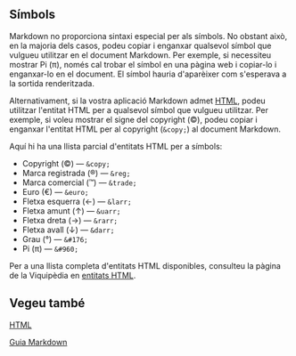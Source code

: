 ## Símbols

Markdown no proporciona sintaxi especial per als símbols. No obstant això, en la majoria dels casos, podeu copiar i enganxar qualsevol símbol que vulgueu utilitzar en el document Markdown. Per exemple, si necessiteu mostrar Pi (&#960;), només cal trobar el símbol en una pàgina web i copiar-lo i enganxar-lo en el document. El símbol hauria d'aparèixer com s'esperava a la sortida renderitzada.

Alternativament, si la vostra aplicació Markdown admet [HTML](../sintaxi-basica/html.md), podeu utilitzar l'entitat HTML per a qualsevol símbol que vulgueu utilitzar. Per exemple, si voleu mostrar el signe del copyright (&copy;), podeu copiar i enganxar l'entitat HTML per al copyright (`&copy;`) al document Markdown.

Aquí hi ha una llista parcial d'entitats HTML per a símbols:

- Copyright (&copy;) — `&copy;`
- Marca registrada (&reg;) — `&reg;`
- Marca comercial (&trade;) — `&trade;`
- Euro (&euro;) — `&euro;`
- Fletxa esquerra (&larr;) — `&larr;`
- Fletxa amunt (&uarr;) — `&uarr;`
- Fletxa dreta (&rarr;) — `&rarr;`
- Fletxa avall (&darr;) — `&darr;`
- Grau (&#176;) — `&#176;`
- Pi (&#960;) — `&#960;`

Per a una llista completa d'entitats HTML disponibles, consulteu la pàgina de la Viquipèdia en [entitats HTML](https://en.wikipedia.org/wiki/List_of_XML_and_HTML_caràcter_entitat_referències).

## Vegeu també

[HTML](../sintaxi-basica/html.md)

[Guia Markdown](../README.md)
